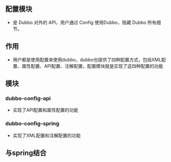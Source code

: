 ## 配置模块
* 是 Dubbo 对外的 API，用户通过 Config 使用Dubbo，隐藏 Dubbo 所有细节。

## 作用
* 用户都是使用配置来使用dubbo，dubbo也提供了四种配置方式，包括XML配置、属性配置、API配置、注解配置，配置模块就是实现了这四种配置的功能

## 模块
### dubbo-config-api
* 实现了API配置和属性配置的功能

### dubbo-config-spring
* 实现了XML配置和注解配置的功能

## 与spring结合
